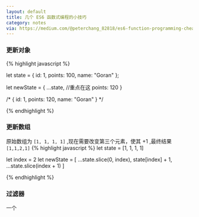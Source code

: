 ```yaml
---
layout: default
title: 几个 ES6 函数式编程的小技巧
category: notes
via: https://medium.com/@peterchang_82818/es6-function-programming-cheatsheet-update-spread-note-example-tutorial-26f265b0ddf1
---
```


### 更新对象


{% highlight javascript %}

let state = {
    id: 1,
    points: 100,
    name: "Goran"
};

let newState = {
    ...state, //重点在这
    points: 120
}

/*
  {
    id: 1,
    points: 120,
    name: "Goran"
  }
*/

{% endhighlight %}


### 更新数组
原始数组为 `[1, 1, 1, 1]` ,现在需要改变第三个元素，使其 +1 ,最终结果 `[1,1,2,1]`
{% highlight javascript %}
let state = [1, 1, 1, 1]

let index = 2
let newState = [
    ...state.slice(0, index),
    state[index] + 1,
    ...state.slice(index + 1)
]

{% endhighlight %}

### 过滤器

一个
